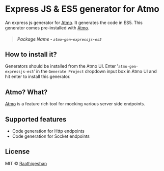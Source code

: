 # Express JS & ES5 generator for Atmo
An express js generator for [Atmo](https://github.com/Raathigesh/Atmo). It generates the code in ES5. This generator comes pre-installed with [Atmo](https://github.com/Raathigesh/Atmo).

> ##### Package Name - **`atmo-gen-expressjs-es5`**

## How to install it?
Generators should be installed from the Atmo UI. Enter '`atmo-gen-expressjs-es5`' in the `Generate Project` dropdown input box in Atmo UI and hit enter to install this generator.

## Atmo? What?
[Atmo](https://github.com/Raathigesh/Atmo) is a feature rich tool for mocking various server side endpoints. 

## Supported features
- Code generation for Http endpoints
- Code generation for Socket endpoints

## License
MIT © [Raathigeshan](https://twitter.com/Raathigeshan)
